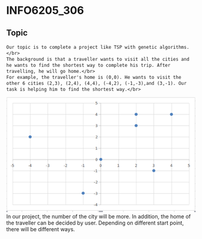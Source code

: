 # INFO6205_306
## Topic
    Our topic is to complete a project like TSP with genetic algorithms.</br>
    The background is that a traveller wants to visit all the cities and he wants to find the shortest way to complete his trip. After travelling, he will go home.</br>
    For example, the traveller's home is (0,0). He wants to visit the other 6 cities (2,3), (2,4), (4,4), (-4,2), (-1,-3),and (3,-1). Our task is helping him to find the shortest way.</br>
![](https://github.com/INFO6205/INFO6205_306/raw/master/1.png)</br>
    In our project, the number of the city will be more. In addition, the home of the traveller can be decided by user. Depending on different start point, there will be different ways.
